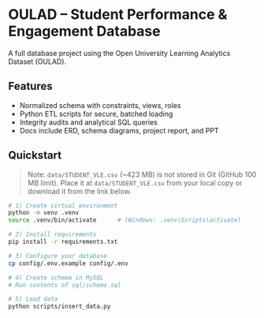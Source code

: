 # OULAD – Student Performance & Engagement Database

A full database project using the Open University Learning Analytics Dataset (OULAD).

## Features
- Normalized schema with constraints, views, roles
- Python ETL scripts for secure, batched loading
- Integrity audits and analytical SQL queries
- Docs include ERD, schema diagrams, project report, and PPT

## Quickstart

> Note: `data/STUDENT_VLE.csv` (~423 MB) is not stored in Git (GitHub 100 MB limit).
> Place it at `data/STUDENT_VLE.csv` from your local copy or download it from the link below.

```bash
# 1) Create virtual environment
python -m venv .venv
source .venv/bin/activate      # (Windows: .venv\Scripts\activate)

# 2) Install requirements
pip install -r requirements.txt

# 3) Configure your database
cp config/.env.example config/.env

# 4) Create schema in MySQL
# Run contents of sql/schema.sql

# 5) Load data
python scripts/insert_data.py
